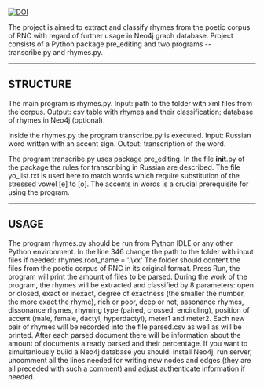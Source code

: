 [![DOI](https://zenodo.org/badge/22084/avonizos/BA_thesis.svg)](https://zenodo.org/badge/latestdoi/22084/avonizos/BA_thesis)

The project is aimed to extract and classify rhymes from the poetic corpus of RNC with regard of further usage in Neo4j graph database. 
Project consists of a Python package pre_editing and two programs -- transcribe.py and rhymes.py.

------------------------------------------------------------------------------------------------------------------------------------------
STRUCTURE
------------------------------------------------------------------------------------------------------------------------------------------

The main program is rhymes.py. 
Input: path to the folder with xml files from the corpus.
Output: csv table with rhymes and their classification; database of rhymes in Neo4j (optional).

Inside the rhymes.py the program transcribe.py is executed.
Input: Russian word written with an accent sign.
Output: transcription of the word.

The program transcribe.py uses package pre_editing.
In the file __init__.py of the package the rules for transcribing in Russian are described. 
The file yo_list.txt is used here to match words which require substitution of the stressed vowel [e] to [o].
The accents in words is a crucial prerequisite for using the program.

------------------------------------------------------------------------------------------------------------------------------------------
USAGE
------------------------------------------------------------------------------------------------------------------------------------------
The program rhymes.py should be run from Python IDLE or any other Python environment.
In the line 346 change the path to the folder with input files if needed: rhymes.root_name = '.\\xx'
The folder should content the files from the poetic corpus of RNC in its original format.
Press Run, the program will print the amount of files to be parsed. During the work of the program, the rhymes will be
extracted and classified by 8 parameters: open or closed, exact or inexact, degree of exactness 
(the smaller the number, the more exact the rhyme), rich or poor, deep or not, assonance rhymes, dissonance rhymes,
rhyming type (paired, crossed, encircling), position of accent (male, female, dactyl, hyperdactyl), meter1 and meter2.
Each new pair of rhymes will be recorded into the file parsed.csv as well as will be printed. After each parsed document
there will be information about the amount of documents already parsed and their percentage.
If you want to simultaniously build a Neo4j database you should: install Neo4j, run server, uncomment all the lines needed for
writing new nodes and edges (they are all preceded with such a comment) and adjust authenticate information if needed.













